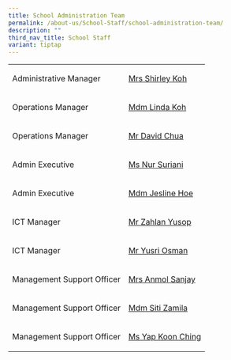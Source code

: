 ```yaml
---
title: School Administration Team
permalink: /about-us/School-Staff/school-administration-team/
description: ""
third_nav_title: School Staff
variant: tiptap
---
```

<table>
<tbody>
<tr>
<td rowspan="1" colspan="1">
<p>Administrative Manager</p>
</td>
<td rowspan="1" colspan="1">
<p><a href="shirley_koh-tan@schools.gov.sg" rel="noopener noreferrer nofollow" target="_blank">Mrs Shirley Koh</a>
</p>
</td>
</tr>
<tr>
<td rowspan="1" colspan="1">
<p>Operations Manager</p>
</td>
<td rowspan="1" colspan="1">
<p><a href="koh_tay_huay@moe.edu.sg" rel="noopener noreferrer nofollow" target="_blank">Mdm Linda Koh</a>
</p>
</td>
</tr>
<tr>
<td rowspan="1" colspan="1">
<p>Operations Manager</p>
</td>
<td rowspan="1" colspan="1">
<p><a href="" rel="noopener noreferrer nofollow" target="_blank">Mr David Chua</a>
</p>
</td>
</tr>
<tr>
<td rowspan="1" colspan="1">
<p>Admin Executive</p>
</td>
<td rowspan="1" colspan="1">
<p><a href="nur_suriani_abdul_hamid@moe.edu.sg" rel="noopener noreferrer nofollow" target="_blank">Ms Nur Suriani</a>
</p>
</td>
</tr>
<tr>
<td rowspan="1" colspan="1">
<p>Admin Executive&nbsp;</p>
</td>
<td rowspan="1" colspan="1">
<p><a href="" rel="noopener noreferrer nofollow" target="_blank">Mdm Jesline Hoe</a>&nbsp;</p>
</td>
</tr>
<tr>
<td rowspan="1" colspan="1">
<p>ICT Manager</p>
</td>
<td rowspan="1" colspan="1">
<p><a href="" rel="noopener noreferrer nofollow" target="_blank">Mr Zahlan Yusop</a>
</p>
</td>
</tr>
<tr>
<td rowspan="1" colspan="1">
<p>ICT Manager</p>
</td>
<td rowspan="1" colspan="1">
<p><a href="muhammad_yusri_osman@moe.edu.sg" rel="noopener noreferrer nofollow" target="_blank">Mr Yusri Osman</a>
</p>
</td>
</tr>
<tr>
<td rowspan="1" colspan="1">
<p>Management Support Officer</p>
</td>
<td rowspan="1" colspan="1">
<p><a href="" rel="noopener noreferrer nofollow" target="_blank">Mrs Anmol Sanjay</a>&nbsp;</p>
</td>
</tr>
<tr>
<td rowspan="1" colspan="1">
<p>Management Support Officer</p>
</td>
<td rowspan="1" colspan="1">
<p><a href="siti_zamila_jumat@moe.edu.sg" rel="noopener noreferrer nofollow" target="_blank">Mdm Siti Zamila</a>
</p>
</td>
</tr>
<tr>
<td rowspan="1" colspan="1">
<p>Management Support Officer</p>
</td>
<td rowspan="1" colspan="1">
<p><a href="" rel="noopener noreferrer nofollow" target="_blank">Ms Yap Koon Ching</a>
</p>
</td>
</tr>
</tbody>
</table>
<p></p>